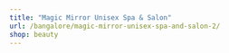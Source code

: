 ```yaml
---
title: "Magic Mirror Unisex Spa & Salon"
url: /bangalore/magic-mirror-unisex-spa-and-salon-2/
shop: beauty
---
```

